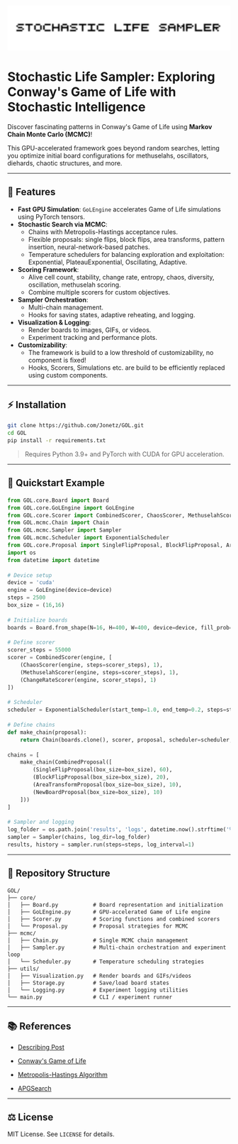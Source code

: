 <img src="data\GOL-MCMC.gif" alt="GOL-MCMC simulation" width="800">

# Stochastic Life Sampler: Exploring Conway's Game of Life with Stochastic Intelligence
Discover fascinating patterns in Conway's Game of Life using **Markov Chain Monte Carlo (MCMC)**! 

This GPU-accelerated framework goes beyond random searches, letting you optimize initial board configurations for methuselahs, oscillators, diehards, chaotic structures, and more.

---
## 🚀 Features

- **Fast GPU Simulation**: `GoLEngine` accelerates Game of Life simulations using PyTorch tensors.
- **Stochastic Search via MCMC**:
  - Chains with Metropolis-Hastings acceptance rules.
  - Flexible proposals: single flips, block flips, area transforms, pattern insertion, neural-network-based patches.
  - Temperature schedulers for balancing exploration and exploitation: Exponential, PlateauExponential, Oscillating, Adaptive.
- **Scoring Framework**:
  - Alive cell count, stability, change rate, entropy, chaos, diversity, oscillation, methuselah scoring.
  - Combine multiple scorers for custom objectives.
- **Sampler Orchestration**:
  - Multi-chain management.
  - Hooks for saving states, adaptive reheating, and logging.
- **Visualization & Logging**:
  - Render boards to images, GIFs, or videos.
  - Experiment tracking and performance plots.
- **Customizability**:
  - The framework is build to a low threshold of customizability, no component is fixed!
  - Hooks, Scorers, Simulations etc. are build to be efficiently replaced using custom components.

---

## ⚡ Installation

```bash
git clone https://github.com/Jonetz/GOL.git
cd GOL
pip install -r requirements.txt
```

> Requires Python 3.9+ and PyTorch with CUDA for GPU acceleration.

---

## 🧩 Quickstart Example

```python
from GOL.core.Board import Board
from GOL.core.GoLEngine import GoLEngine
from GOL.core.Scorer import CombinedScorer, ChaosScorer, MethuselahScorer, ChangeRateScorer
from GOL.mcmc.Chain import Chain
from GOL.mcmc.Sampler import Sampler
from GOL.mcmc.Scheduler import ExponentialScheduler
from GOL.core.Proposal import SingleFlipProposal, BlockFlipProposal, AreaTransformProposal, NewBoardProposal, CombinedProposal
import os
from datetime import datetime

# Device setup
device = 'cuda'
engine = GoLEngine(device=device)
steps = 2500
box_size = (16,16)

# Initialize boards
boards = Board.from_shape(N=16, H=400, W=400, device=device, fill_prob=0.35, fill_shape=box_size)

# Define scorer
scorer_steps = 55000
scorer = CombinedScorer(engine, [
    (ChaosScorer(engine, steps=scorer_steps), 1),
    (MethuselahScorer(engine, steps=scorer_steps), 1),
    (ChangeRateScorer(engine, scorer_steps), 1)
])

# Scheduler
scheduler = ExponentialScheduler(start_temp=1.0, end_temp=0.2, steps=steps)

# Define chains
def make_chain(proposal):
    return Chain(boards.clone(), scorer, proposal, scheduler=scheduler, adaptive_steps=True, max_steps=20000)

chains = [
    make_chain(CombinedProposal([
        (SingleFlipProposal(box_size=box_size), 60),
        (BlockFlipProposal(box_size=box_size), 20),
        (AreaTransformProposal(box_size=box_size), 10),
        (NewBoardProposal(box_size=box_size), 10)
    ]))
]

# Sampler and logging
log_folder = os.path.join('results', 'logs', datetime.now().strftime('%Y-%m-%d_%H-%M-%S'))
sampler = Sampler(chains, log_dir=log_folder)
results, history = sampler.run(steps=steps, log_interval=1)
```

---

## 📂 Repository Structure

```
GOL/
├── core/
│   ├── Board.py           # Board representation and initialization
│   ├── GoLEngine.py       # GPU-accelerated Game of Life engine
│   ├── Scorer.py          # Scoring functions and combined scorers
│   └── Proposal.py        # Proposal strategies for MCMC
├── mcmc/
│   ├── Chain.py           # Single MCMC chain management
│   ├── Sampler.py         # Multi-chain orchestration and experiment loop
│   └── Scheduler.py       # Temperature scheduling strategies
├── utils/
│   ├── Visualization.py   # Render boards and GIFs/videos
│   ├── Storage.py         # Save/load board states
│   └── Logging.py         # Experiment logging utilities
└── main.py                # CLI / experiment runner
```

---

## 📚 References
- [Describing Post](Stochastic-Search) 
  
- [Conway's Game of Life](https://en.wikipedia.org/wiki/Conway's_Game_of_Life)
- [Metropolis-Hastings Algorithm](https://en.wikipedia.org/wiki/Metropolis%E2%80%93Hastings_algorithm)
- [APGSearch](https://conwaylife.com/wiki/Apgsearch)

---

## ⚖️ License

MIT License. See `LICENSE` for details.